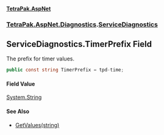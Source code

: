 #### [TetraPak.AspNet](index.md 'index')
### [TetraPak.AspNet.Diagnostics](TetraPak_AspNet_Diagnostics.md 'TetraPak.AspNet.Diagnostics').[ServiceDiagnostics](TetraPak_AspNet_Diagnostics_ServiceDiagnostics.md 'TetraPak.AspNet.Diagnostics.ServiceDiagnostics')
## ServiceDiagnostics.TimerPrefix Field
The prefix for timer values.  
```csharp
public const string TimerPrefix = tpd-time;
```
#### Field Value
[System.String](https://docs.microsoft.com/en-us/dotnet/api/System.String 'System.String')
#### See Also
- [GetValues(string)](TetraPak_AspNet_Diagnostics_ServiceDiagnostics_GetValues(string).md 'TetraPak.AspNet.Diagnostics.ServiceDiagnostics.GetValues(string)')
